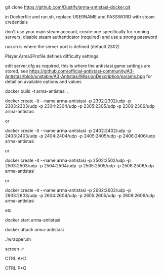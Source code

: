 git clone https://github.com/Dustify/arma-antistasi-docker.git

in Dockerfile and run.sh, replace USERNAME and PASSWORD with steam credentials

don't use your main steam account, create one specifically for running servers, disable steam authenticator (required) and use a strong password

run.sh is where the server port is defined (default 2302)

Player.Arma3Profile defines difficulty settings

edit server.cfg as required, this is where the antistasi game settings are stored, see https://github.com/official-antistasi-community/A3-Antistasi/blob/unstable/A3-Antistasi/MissionDescription/params.hpp for detail on available options and values

docker build -t arma-antistasi .

docker create -it --name arma-antistasi -p 2302:2302/udp -p 2303:2303/udp -p 2304:2304/udp -p 2305:2305/udp -p 2306:2306/udp arma-antistasi

or

docker create -it --name arma-antistasi -p 2402:2402/udp -p 2403:2403/udp -p 2404:2404/udp -p 2405:2405/udp -p 2406:2406/udp arma-antistasi

or

docker create -it --name arma-antistasi -p 2502:2502/udp -p 2503:2503/udp -p 2504:2504/udp -p 2505:2505/udp -p 2506:2506/udp arma-antistasi

or

docker create -it --name arma-antistasi -p 2602:2602/udp -p 2603:2603/udp -p 2604:2604/udp -p 2605:2605/udp -p 2606:2606/udp arma-antistasi

etc

docker start arma-antistasi

docker attach arma-antistasi

./wrapper.sh

screen -r

CTRL A+D

CTRL P+Q
